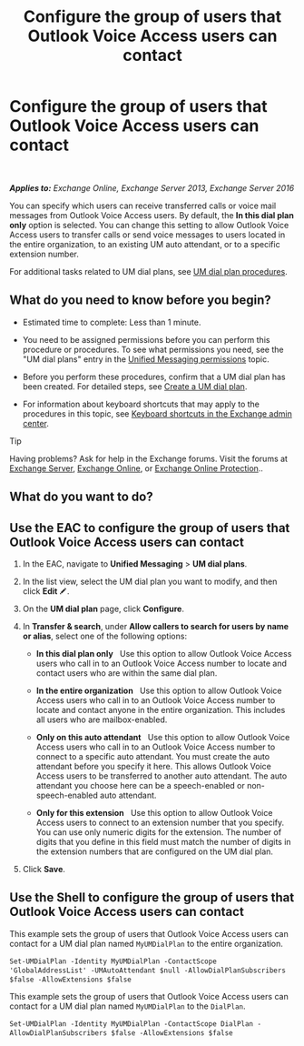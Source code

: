 ﻿---
title: 'Configure the group of users that Outlook Voice Access users can contact'
TOCTitle: Configure the group of users that Outlook Voice Access users can contact
ms:assetid: a8dc0f9e-dc86-4128-af63-d4e550aed5bb
ms:mtpsurl: https://technet.microsoft.com/en-us/library/Ee423551(v=EXCHG.150)
ms:contentKeyID: 49315486
ms.date: 12/10/2017
mtps_version: v=EXCHG.150
---

# Configure the group of users that Outlook Voice Access users can contact

 

_**Applies to:** Exchange Online, Exchange Server 2013, Exchange Server 2016_


You can specify which users can receive transferred calls or voice mail messages from Outlook Voice Access users. By default, the **In this dial plan only** option is selected. You can change this setting to allow Outlook Voice Access users to transfer calls or send voice messages to users located in the entire organization, to an existing UM auto attendant, or to a specific extension number.

For additional tasks related to UM dial plans, see [UM dial plan procedures](um-dial-plan-procedures-exchange-2013-help.md).

## What do you need to know before you begin?

  - Estimated time to complete: Less than 1 minute.

  - You need to be assigned permissions before you can perform this procedure or procedures. To see what permissions you need, see the "UM dial plans" entry in the [Unified Messaging permissions](unified-messaging-permissions-exchange-2013-help.md) topic.

  - Before you perform these procedures, confirm that a UM dial plan has been created. For detailed steps, see [Create a UM dial plan](create-a-um-dial-plan-exchange-2013-help.md).

  - For information about keyboard shortcuts that may apply to the procedures in this topic, see [Keyboard shortcuts in the Exchange admin center](keyboard-shortcuts-in-the-exchange-admin-center-exchange-online-protection-help.md).


> [!TIP]
> Having problems? Ask for help in the Exchange forums. Visit the forums at <A href="https://go.microsoft.com/fwlink/p/?linkid=60612">Exchange Server</A>, <A href="https://go.microsoft.com/fwlink/p/?linkid=267542">Exchange Online</A>, or <A href="https://go.microsoft.com/fwlink/p/?linkid=285351">Exchange Online Protection</A>..



## What do you want to do?

## Use the EAC to configure the group of users that Outlook Voice Access users can contact

1.  In the EAC, navigate to **Unified Messaging** \> **UM dial plans**.

2.  In the list view, select the UM dial plan you want to modify, and then click **Edit** ![Edit icon](images/JJ218640.6f53ccb2-1f13-4c02-bea0-30690e6ea71d(EXCHG.150).gif "Edit icon").

3.  On the **UM dial plan** page, click **Configure**.

4.  In **Transfer & search**, under **Allow callers to search for users by name or alias**, select one of the following options:
    
      - **In this dial plan only**   Use this option to allow Outlook Voice Access users who call in to an Outlook Voice Access number to locate and contact users who are within the same dial plan.
    
      - **In the entire organization**   Use this option to allow Outlook Voice Access users who call in to an Outlook Voice Access number to locate and contact anyone in the entire organization. This includes all users who are mailbox-enabled.
    
      - **Only on this auto attendant**   Use this option to allow Outlook Voice Access users who call in to an Outlook Voice Access number to connect to a specific auto attendant. You must create the auto attendant before you specify it here. This allows Outlook Voice Access users to be transferred to another auto attendant. The auto attendant you choose here can be a speech-enabled or non-speech-enabled auto attendant.
    
      - **Only for this extension**   Use this option to allow Outlook Voice Access users to connect to an extension number that you specify. You can use only numeric digits for the extension. The number of digits that you define in this field must match the number of digits in the extension numbers that are configured on the UM dial plan.

5.  Click **Save**.

## Use the Shell to configure the group of users that Outlook Voice Access users can contact

This example sets the group of users that Outlook Voice Access users can contact for a UM dial plan named `MyUMDialPlan` to the entire organization.

    Set-UMDialPlan -Identity MyUMDialPlan -ContactScope 'GlobalAddressList' -UMAutoAttendant $null -AllowDialPlanSubscribers $false -AllowExtensions $false

This example sets the group of users that Outlook Voice Access users can contact for a UM dial plan named `MyUMDialPlan` to the `DialPlan`.

    Set-UMDialPlan -Identity MyUMDialPlan -ContactScope DialPlan -AllowDialPlanSubscribers $false -AllowExtensions $false

